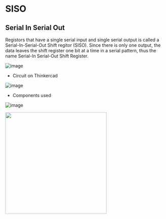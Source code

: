 
# SISO 
## Serial In Serial Out 

Registors that have a single serial input and single serial output is called a Serial-In-Serial-Out Shift regitor (SISO). Since there is only one output, the data leaves the shift register one bit at a time in a serial pattern, thus the name Serial-In Serial-Out Shift Register.

![image](https://user-images.githubusercontent.com/100958162/182566897-cf775bb5-7c55-490f-aec7-d2c2c93a2f44.png)

- Circuit on Thinkercad 

![image](https://user-images.githubusercontent.com/100958162/182567130-8846be6e-ba04-4d80-b50f-12818c267c34.png)

- Components used 
  
![image](https://user-images.githubusercontent.com/100958162/182595647-6fcc5d75-fe67-4763-a6b2-a8ef6a3f6aa6.png)

 
<a href = "https://www.tinkercad.com/things/azBx2eDc2D8-siso/editel"> <img src ="https://img.shields.io/badge/Thinkercad%20File-SISO%20Shift%20Registor%20-brightgreen" width = 320 align = center> </a>

